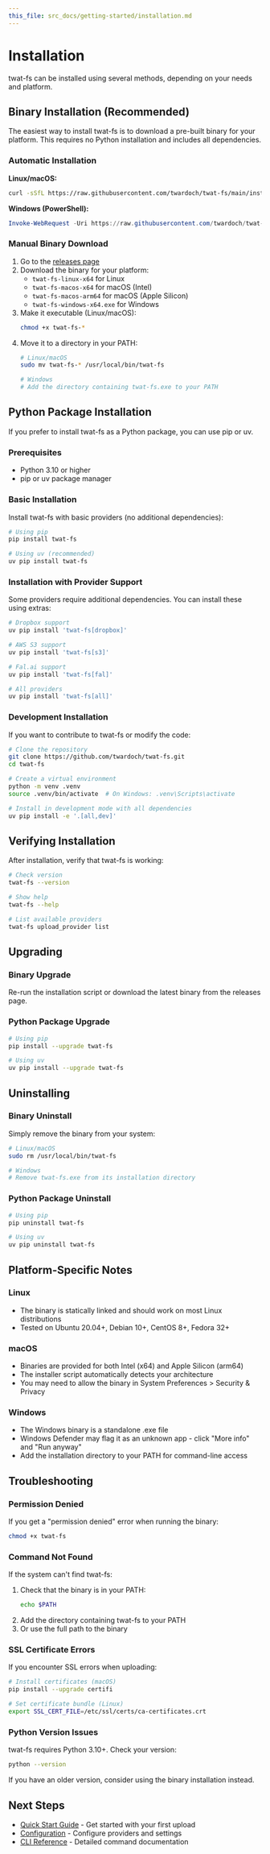 ```yaml
---
this_file: src_docs/getting-started/installation.md
---
```


# Installation

twat-fs can be installed using several methods, depending on your needs and platform.

## Binary Installation (Recommended)

The easiest way to install twat-fs is to download a pre-built binary for your platform. This requires no Python installation and includes all dependencies.

### Automatic Installation

**Linux/macOS:**
```bash
curl -sSfL https://raw.githubusercontent.com/twardoch/twat-fs/main/install.sh | bash
```

**Windows (PowerShell):**
```powershell
Invoke-WebRequest -Uri https://raw.githubusercontent.com/twardoch/twat-fs/main/install.ps1 -OutFile install.ps1; .\install.ps1
```

### Manual Binary Download

1. Go to the [releases page](https://github.com/twardoch/twat-fs/releases)
2. Download the binary for your platform:
   - `twat-fs-linux-x64` for Linux
   - `twat-fs-macos-x64` for macOS (Intel)
   - `twat-fs-macos-arm64` for macOS (Apple Silicon)
   - `twat-fs-windows-x64.exe` for Windows
3. Make it executable (Linux/macOS):
   ```bash
   chmod +x twat-fs-*
   ```
4. Move it to a directory in your PATH:
   ```bash
   # Linux/macOS
   sudo mv twat-fs-* /usr/local/bin/twat-fs
   
   # Windows
   # Add the directory containing twat-fs.exe to your PATH
   ```

## Python Package Installation

If you prefer to install twat-fs as a Python package, you can use pip or uv.

### Prerequisites

- Python 3.10 or higher
- pip or uv package manager

### Basic Installation

Install twat-fs with basic providers (no additional dependencies):

```bash
# Using pip
pip install twat-fs

# Using uv (recommended)
uv pip install twat-fs
```

### Installation with Provider Support

Some providers require additional dependencies. You can install these using extras:

```bash
# Dropbox support
uv pip install 'twat-fs[dropbox]'

# AWS S3 support
uv pip install 'twat-fs[s3]'

# Fal.ai support
uv pip install 'twat-fs[fal]'

# All providers
uv pip install 'twat-fs[all]'
```

### Development Installation

If you want to contribute to twat-fs or modify the code:

```bash
# Clone the repository
git clone https://github.com/twardoch/twat-fs.git
cd twat-fs

# Create a virtual environment
python -m venv .venv
source .venv/bin/activate  # On Windows: .venv\Scripts\activate

# Install in development mode with all dependencies
uv pip install -e '.[all,dev]'
```

## Verifying Installation

After installation, verify that twat-fs is working:

```bash
# Check version
twat-fs --version

# Show help
twat-fs --help

# List available providers
twat-fs upload_provider list
```

## Upgrading

### Binary Upgrade

Re-run the installation script or download the latest binary from the releases page.

### Python Package Upgrade

```bash
# Using pip
pip install --upgrade twat-fs

# Using uv
uv pip install --upgrade twat-fs
```

## Uninstalling

### Binary Uninstall

Simply remove the binary from your system:

```bash
# Linux/macOS
sudo rm /usr/local/bin/twat-fs

# Windows
# Remove twat-fs.exe from its installation directory
```

### Python Package Uninstall

```bash
# Using pip
pip uninstall twat-fs

# Using uv
uv pip uninstall twat-fs
```

## Platform-Specific Notes

### Linux

- The binary is statically linked and should work on most Linux distributions
- Tested on Ubuntu 20.04+, Debian 10+, CentOS 8+, Fedora 32+

### macOS

- Binaries are provided for both Intel (x64) and Apple Silicon (arm64)
- The installer script automatically detects your architecture
- You may need to allow the binary in System Preferences > Security & Privacy

### Windows

- The Windows binary is a standalone .exe file
- Windows Defender may flag it as an unknown app - click "More info" and "Run anyway"
- Add the installation directory to your PATH for command-line access

## Troubleshooting

### Permission Denied

If you get a "permission denied" error when running the binary:

```bash
chmod +x twat-fs
```

### Command Not Found

If the system can't find twat-fs:

1. Check that the binary is in your PATH:
   ```bash
   echo $PATH
   ```
2. Add the directory containing twat-fs to your PATH
3. Or use the full path to the binary

### SSL Certificate Errors

If you encounter SSL errors when uploading:

```bash
# Install certificates (macOS)
pip install --upgrade certifi

# Set certificate bundle (Linux)
export SSL_CERT_FILE=/etc/ssl/certs/ca-certificates.crt
```

### Python Version Issues

twat-fs requires Python 3.10+. Check your version:

```bash
python --version
```

If you have an older version, consider using the binary installation instead.

## Next Steps

- [Quick Start Guide](quickstart.md) - Get started with your first upload
- [Configuration](configuration.md) - Configure providers and settings
- [CLI Reference](../user-guide/cli-reference.md) - Detailed command documentation